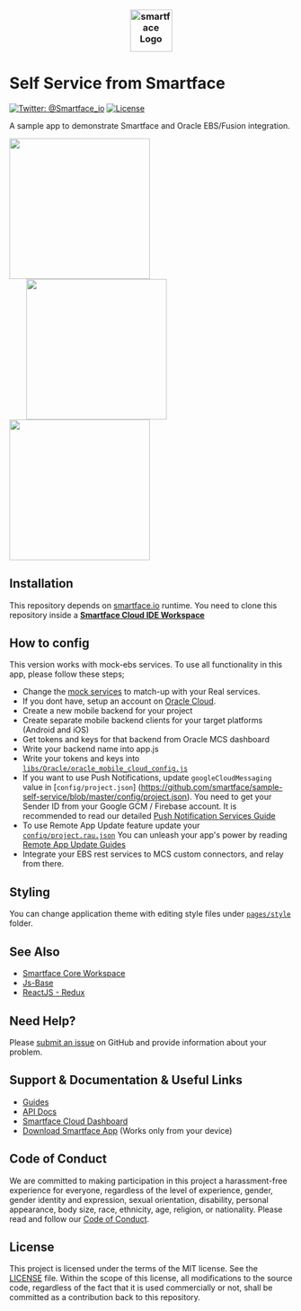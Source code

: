 <h3 align="center">
  <img height=75 src="https://github.com/smartface/sample-self-service/blob/master/temp/smartface_logo.png" alt="smartface Logo" />
</h3>

# Self Service from Smartface
[![Twitter: @Smartface_io](https://img.shields.io/badge/contact-@Smartface_io-blue.svg?style=flat)](https://twitter.com/smartface_io)
[![License](https://img.shields.io/badge/license-MIT-green.svg?style=flat)](https://github.com/smartface/sample-self-service/blob/master/LICENSE)

A sample app to demonstrate Smartface and Oracle EBS/Fusion integration.

<img width=250 src="https://github.com/smartface/sample-self-service/blob/master/temp/sc1.png">
<img width=250 src="https://github.com/smartface/sample-self-service/blob/master/temp/sc2.png" hspace="30">
<img width=250 src="https://github.com/smartface/sample-self-service/blob/master/temp/sc3.png">


## Installation
This repository depends on [smartface.io](https://smartface.io) runtime.
You need to clone this repository inside a [**Smartface Cloud IDE Workspace**](https://cloud.smartface.io/Home/Index)

## How to config
This version works with mock-ebs services. To use all functionality in this app, please follow these steps;
* Change the [mock services](https://github.com/smartface/sample-self-service/tree/master/_self-service-mock/) to match-up with your Real services.
* If you dont have, setup an account on [Oracle Cloud](https://cloud.oracle.com).
* Create a new mobile backend for your project
* Create separate mobile backend clients for your target platforms (Android and iOS)
* Get tokens and keys for that backend from Oracle MCS dashboard
* Write your backend name into app.js
* Write your tokens and keys into [`libs/Oracle/oracle_mobile_cloud_config.js`](https://github.com/smartface/sample-self-service/blob/master/scripts/libs/Oracle/oracle_mobile_cloud_config.js)
* If you want to use Push Notifications, update `googleCloudMessaging` value in [`config/project.json`] (https://github.com/smartface/sample-self-service/blob/master/config/project.json). You need to get your Sender ID from your Google GCM / Firebase account. It is recommended to read our detailed [Push Notification Services Guide](https://smartface.atlassian.net/wiki/display/GUIDE/Push+Notification+Services)
* To use Remote App Update feature update your [`config/project.rau.json`](https://github.com/smartface/sample-self-service/blob/master/config/project.rau.json) You can unleash your app's power by reading [Remote App Update Guides](https://smartface.atlassian.net/wiki/display/GUIDE/Remote+App+Update+Guides)
* Integrate your EBS rest services to MCS custom connectors, and relay from there.

## Styling
You can change application theme with editing style files under [`pages/style`](https://github.com/smartface/sample-self-service/tree/master/scripts/pages/style) folder.

## See Also
- [Smartface Core Workspace](https://github.com/smartface/smartface-core-workspace)
- [Js-Base](https://github.com/smartface/js-base)
- [ReactJS - Redux](https://github.com/reactjs/redux)

## Need Help?

Please [submit an issue](https://github.com/smartface/sample-self-service/issues) on GitHub and provide information about your problem.

## Support & Documentation & Useful Links
- [Guides](https://www.smartface.io/guides)
- [API Docs](https://docs.smartface.io)
- [Smartface Cloud Dashboard](https://cloud.smartface.io)
- [Download Smartface App](https://smf.to/app) (Works only from your device)

## Code of Conduct
We are committed to making participation in this project a harassment-free experience for everyone, regardless of the level of experience, gender, gender identity and expression, sexual orientation, disability, personal appearance, body size, race, ethnicity, age, religion, or nationality.
Please read and follow our [Code of Conduct](https://github.com/smartface/sample-self-service/blob/master/CODE_OF_CONDUCT.md).

## License

This project is licensed under the terms of the MIT license. See the [LICENSE](LICENSE) file. Within the scope of this license, all modifications to the source code, regardless of the fact that it is used commercially or not, shall be committed as a contribution back to this repository.
